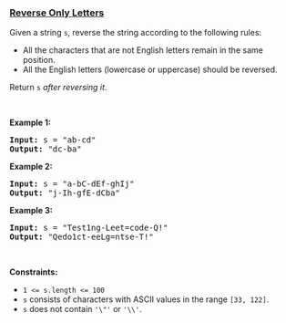 ### [Reverse Only Letters](https://leetcode.com/problems/reverse-only-letters)

<p>Given a string <code>s</code>, reverse the string according to the following rules:</p>

<ul>
	<li>All the characters that are not English letters remain in the same position.</li>
	<li>All the English letters (lowercase or uppercase) should be reversed.</li>
</ul>

<p>Return <code>s</code><em> after reversing it</em>.</p>

<p>&nbsp;</p>
<p><strong>Example 1:</strong></p>
<pre><strong>Input:</strong> s = "ab-cd"
<strong>Output:</strong> "dc-ba"
</pre><p><strong>Example 2:</strong></p>
<pre><strong>Input:</strong> s = "a-bC-dEf-ghIj"
<strong>Output:</strong> "j-Ih-gfE-dCba"
</pre><p><strong>Example 3:</strong></p>
<pre><strong>Input:</strong> s = "Test1ng-Leet=code-Q!"
<strong>Output:</strong> "Qedo1ct-eeLg=ntse-T!"
</pre>
<p>&nbsp;</p>
<p><strong>Constraints:</strong></p>

<ul>
	<li><code>1 &lt;= s.length &lt;= 100</code></li>
	<li><code>s</code> consists of characters with ASCII values in the range <code>[33, 122]</code>.</li>
	<li><code>s</code> does not contain <code>&#39;\&quot;&#39;</code> or <code>&#39;\\&#39;</code>.</li>
</ul>
